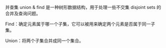 并查集 union & find
是一种树形数据结构，用于处理一些不交集 disjoint sets 的合并及查询问题。

Find：确定元素属于哪一个子集，它可以被用来确定两个元素是否属于同一子集。

Union：将两个子集合并成同一个集合。